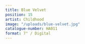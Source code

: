 ```yaml
---
title: Blue Velvet
position: 15
artist: Childhood
image: "/uploads/blue-velvet.jpg"
catalogue-number: HA011
format: 7" / Digital
---
```


